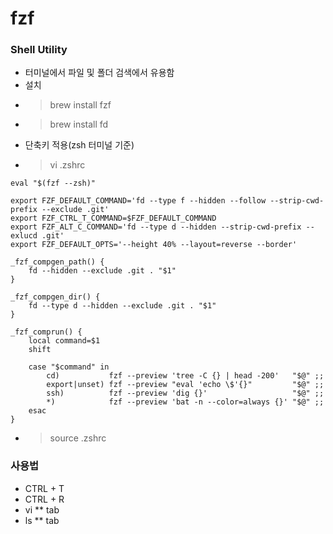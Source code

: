 fzf
==================================
### Shell Utility
* 터미널에서 파일 및 폴더 검색에서 유용함
* 설치
* > brew install fzf
* > brew install fd
* 단축키 적용(zsh 터미널 기준)
* > vi .zshrc

```
eval "$(fzf --zsh)"

export FZF_DEFAULT_COMMAND='fd --type f --hidden --follow --strip-cwd-prefix --exclude .git'
export FZF_CTRL_T_COMMAND=$FZF_DEFAULT_COMMAND
export FZF_ALT_C_COMMAND='fd --type d --hidden --strip-cwd-prefix --exlucd .git'
export FZF_DEFAULT_OPTS='--height 40% --layout=reverse --border'

_fzf_compgen_path() {
    fd --hidden --exclude .git . "$1"
}

_fzf_compgen_dir() {
    fd --type d --hidden --exclude .git . "$1"
}

_fzf_comprun() {
    local command=$1
    shift
    
    case "$command" in
        cd)           fzf --preview 'tree -C {} | head -200'   "$@" ;;
        export|unset) fzf --preview "eval 'echo \$'{}"         "$@" ;;
        ssh)          fzf --preview 'dig {}'                   "$@" ;;
        *)            fzf --preview 'bat -n --color=always {}' "$@" ;;
    esac
}
```
* > source .zshrc

### 사용법
* CTRL + T
* CTRL + R
* vi ** tab
* ls ** tab